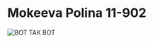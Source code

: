 # Mokeeva Polina 11-902

![ВОТ ТАК ВОТ ](https://github.com/[lollypolly]/[OS]/blob/[branch]/HW.jpg?raw=true)
